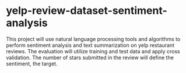 # yelp-review-dataset-sentiment-analysis
This project will use natural language processing tools and algorithms to perform sentiment analysis and text summarization on yelp restaurant reviews.  The evaluation will utilize training and test data and apply cross validation. The number of stars submitted in the review will define the sentiment, the target. 

